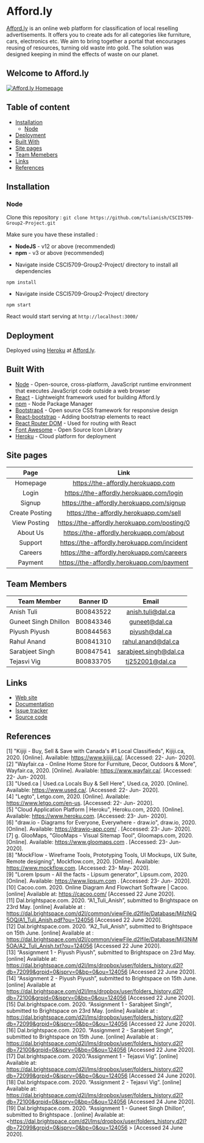 Afford.ly
======================

[Afford.ly](https://the-affordly.herokuapp.com) is an online web platform for classification of local reselling advertisements. It offers you to create ads for all categories like furniture, cars, electronics etc. We aim to bring together a portal that encourages reusing of resources, turning old waste into gold. The solution was designed keeping in mind the effects of waste on our planet.

## Welcome to Afford.ly

[![Afford.ly Homepage](https://github.com/tulianish/CSCI5709-Group2-Project/blob/master/affordly/src/logo.png)](https://the-affordly.herokuapp.com)

## Table of content

- [Installation](#installation)
    - [Node](#Node)
- [Deployment](#deployment)
- [Built With](#built-with)
- [Site pages](#site-pages)
- [Team Memebers](#team-members)
- [Links](#links)
- [References](#references)

## Installation

### Node

Clone this repository :
`git clone https://github.com/tulianish/CSCI5709-Group2-Project.git `

Make sure you have these installed :

- **NodeJS** - v12 or above (recommended)
- **npm** - v3 or above (recommended)

* Navigate inside CSCI5709-Group2-Project/ directory to install all dependencies

```
npm install
```

* Navigate inside CSCI5709-Group2-Project/ directory

```
npm start
```
React would start serving at `http://localhost:3000/`

## Deployment

Deployed using [Heroku](https://heroku.com/) at [Afford.ly](https://assignment2-anish-tuli.herokuapp.com).

## Built With

* [Node](https://nodejs.org/en/docs/) - Open-source, cross-platform, JavaScript runtime environment that executes JavaScript code outside a web browser
* [React](https://reactjs.org/docs/getting-started.html) - Lightweight framework used for building Afford.ly
* [npm](https://docs.npmjs.com) - Node Package Manager 
* [Bootstrap4](https://getbootstrap.com/docs/4.0/getting-started/introduction/) - Open source CSS framework for responsive design
* [React-bootstrap](https://react-bootstrap.github.io/getting-started/introduction) - Adding bootstrap elements to react
* [React Router DOM](https://www.npmjs.com/package/react-router-dom) - Used for routing with React
* [Font Awesome](https://fontawesome.com/start) - Open Source Icon Library
* [Heroku](https://heroku.com) - Cloud platform for deployment

## Site pages

|   Page   |                         Link                         |
|:--------:|:----------------------------------------------------:|
| Homepage |     https://the-affordly.herokuapp.com              |
|   Login  |  https://the-affordly.herokuapp.com/login            |
|  Signup | https://the-affordly.herokuapp.com/signup             |
|  Create Posting | https://the-affordly.herokuapp.com/sell    |
|  View Posting | https://the-affordly.herokuapp.com/posting/0      |
|  About Us | https://the-affordly.herokuapp.com/about            |
|  Support | https://the-affordly.herokuapp.com/incident           |
|  Careers | https://the-affordly.herokuapp.com/careers           |
| Payment  | https://the-affordly.herokuapp.com/payment          |


## Team Members

| Team Member                | Banner ID      | Email
| -------------------------- |:--------------:|:-----------------:|
| Anish Tuli                 | B00843522      | anish.tuli@dal.ca |
| Guneet Singh Dhillon       | B00843346      | guneet@dal.ca |
| Piyush Piyush              | B00844563      | piyush@dal.ca |
| Rahul Anand                | B00841310      | rahul.anand@dal.ca |
| Sarabjeet Singh            | B00847541      | sarabjeet.singh@dal.ca |
| Tejasvi Vig                | B00833705      | tj252001@dal.ca |

## Links

* [Web site](https://the-affordly.herokuapp.com)
* [Documentation](https://github.com/tulianish/CSCI5709-Group2-Project/blob/master/README.md)
* [Issue tracker](https://github.com/tulianish/CSCI5709-Group2-Project/issues)
* [Source code](https://github.com/tulianish/CSCI5709-Group2-Project)

## References


[1] "Kijiji - Buy, Sell & Save with Canada's #1 Local Classifieds", Kijiji.ca, 2020. [Online]. Available: https://www.kijiji.ca/. [Accessed: 22- Jun- 2020].<br/>
[2] "Wayfair.ca - Online Home Store for Furniture, Decor, Outdoors & More", Wayfair.ca, 2020. [Online]. Available: https://www.wayfair.ca/. [Accessed: 22- Jun- 2020].<br/>
[3] "Used.ca | Used.ca Locals Buy & Sell Here", Used.ca, 2020. [Online]. Available: https://www.used.ca/. [Accessed: 22- Jun- 2020].<br/>
[4] "Legto", Letgo.com, 2020. [Online]. Available: https://www.letgo.com/en-us. [Accessed: 22- Jun- 2020].<br/>
[5] "Cloud Application Platform | Heroku", Heroku.com, 2020. [Online]. Available: https://www.heroku.com. [Accessed: 23- Jun- 2020].<br/>
[6] "draw.io - Diagrams for Everyone, Everywhere - draw.io", draw.io, 2020. [Online]. Available: https://drawio-app.com/ . [Accessed: 23- Jun- 2020].<br/>
[7] g. GlooMaps, "GlooMaps - Visual Sitemap Tool", Gloomaps.com, 2020. [Online]. Available: https://www.gloomaps.com . [Accessed: 23- Jun- 2020].<br/>
[8] "MockFlow - Wireframe Tools, Prototyping Tools, UI Mockups, UX Suite, Remote designing", Mockflow.com, 2020. [Online]. Available: https://www.mockflow.com. [Accessed: 23- May- 2020].<br/>
[9] "Lorem Ipsum - All the facts - Lipsum generator", Lipsum.com, 2020. [Online]. Available: https://www.lipsum.com . [Accessed: 23- Jun- 2020].<br/>
[10] Cacoo.com. 2020. Online Diagram And Flowchart Software | Cacoo. [online] Available at: https://cacoo.com/ [Accessed 22 June 2020].<br/>
[11] Dal.brightspace.com. 2020. “A1_Tuli_Anish”, submitted to Brightspace on 23rd May. [online] Available at : https://dal.brightspace.com/d2l/common/viewFile.d2lfile/Database/MjIzNjQ5OQ/A1_Tuli_Anish.pdf?ou=124056 [Accessed 22 June 2020].<br/>
[12] Dal.brightspace.com. 2020. “A2_Tuli_Anish”, submitted to Brightspace on 15th June. [online] Available at : https://dal.brightspace.com/d2l/common/viewFile.d2lfile/Database/MjI3NjM5OA/A2_Tuli_Anish.txt?ou=124056 [Accessed 22 June 2020].<br/>
[13] “Assignment 1 - Piyush Piyush”, submitted to Brightspace on 23rd May. [online] Available at: https://dal.brightspace.com/d2l/lms/dropbox/user/folders_history.d2l?db=72099&grpid=0&isprv=0&bp=0&ou=124056 [Accessed 22 June 2020].<br/>
[14] “Assignment 2 - Piyush Piyush”, submitted to Brightspace on 15th June. [online] Available at https://dal.brightspace.com/d2l/lms/dropbox/user/folders_history.d2l?db=72100&grpid=0&isprv=0&bp=0&ou=124056 [Accessed 22 June 2020].<br/>
[15] Dal.brightspace.com. 2020. “Assignment 1 - Sarabjeet Singh”, submitted to Brightspace on 23rd May. [online] Available at : https://dal.brightspace.com/d2l/lms/dropbox/user/folders_history.d2l?db=72099&grpid=0&isprv=0&bp=0&ou=124056  [Accessed 22 June 2020].<br/>
[16] Dal.brightspace.com. 2020. “Assignment 2 - Sarabjeet Singh”, submitted to Brightspace on 15th June. [online] Available at : https://dal.brightspace.com/d2l/lms/dropbox/user/folders_history.d2l?db=72100&grpid=0&isprv=0&bp=0&ou=124056  [Accessed 22 June 2020].<br/>
[17] Dal.brightspace.com. 2020.”Assignment 1 - Tejasvi Vig”. [online] Available at: <https://dal.brightspace.com/d2l/lms/dropbox/user/folders_history.d2l?db=72099&grpid=0&isprv=0&bp=0&ou=124056>  [Accessed 24 June 2020].<br/>
[18] Dal.brightspace.com. 2020. “Assignment 2 - Tejasvi Vig”. [online] Available at: <https://dal.brightspace.com/d2l/lms/dropbox/user/folders_history.d2l?db=72100&grpid=0&isprv=0&bp=0&ou=124056>  [Accessed 24 June 2020].<br/>
[19] Dal.brightspace.com. 2020. “Assignment 1 - Guneet Singh Dhillon”, submitted to Brightspace . [online] Available at: <https://dal.brightspace.com/d2l/lms/dropbox/user/folders_history.d2l?db=72099&grpid=0&isprv=0&bp=0&ou=124056 >  [Accessed 24 June 2020].<br/>
